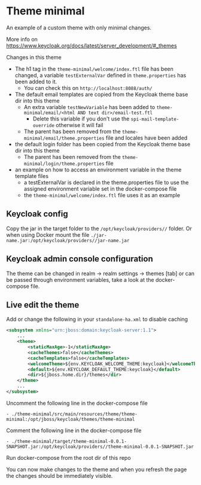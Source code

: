 # Theme minimal

An example of a custom theme with only minimal changes.

More info on https://www.keycloak.org/docs/latest/server_development/#_themes

Changes in this theme

* The h1 tag in the `theme-minimal/welcome/index.ftl` file has been changed, a variable `testExternalVar` defined in `theme.properties` has been added to it.
  * You can check this on `http://localhost:8088/auth/`
* The default email templates are copied from the Keycloak theme base dir into this theme
  * An extra variable `testNewVariable` has been added to `theme-minimal/email/<html AND text dir>/email-test.ftl`
    * Delete this variable if you don't use the `spi-mail-template-override` otherwise it will fail
  * The parent has been removed from the `theme-minimal/email/theme.properties` file and locales have been added
* the default login folder has been copied from the Keycloak theme base dir into this theme
  * The parent has been removed from the `theme-minimal/login/theme.properties` file
* an example on how to access an environment variable in the theme template files
  * a testExternalVar is declared in the theme.properties file to use the assigned environment variable set in the docker-compose file
  * the `theme-minimal/welcome/index.ftl` file uses it as an example

## Keycloak config

Copy the jar in the target folder to the `/opt/keycloak/providers//` folder.
Or when using Docker mount the file `./jar-name.jar:/opt/keycloak/providers//jar-name.jar`

## Keycloak admin console configuration

The theme can be changed in realm -> realm settings -> themes [tab] or can be passed through environment variables, take a look at the  docker-compose file.

## Live edit the theme

Add or change the following in your `standalone-ha.xml` to disable caching

```xml
<subsystem xmlns="urn:jboss:domain:keycloak-server:1.1">
    ...
    <theme>
        <staticMaxAge>-1</staticMaxAge>
        <cacheThemes>false</cacheThemes>
        <cacheTemplates>false</cacheTemplates>
        <welcomeTheme>${env.KEYCLOAK_WELCOME_THEME:keycloak}</welcomeTheme>
        <default>${env.KEYCLOAK_DEFAULT_THEME:keycloak}</default>
        <dir>${jboss.home.dir}/themes</dir>
    </theme>
    ...
</subsystem>
 ```

Uncomment the following line in the docker-compose file

    - ./theme-minimal/src/main/resources/theme/theme-minimal:/opt/jboss/keycloak/themes/theme-minimal

Comment the following line in the docker-compose file

    - ./theme-minimal/target/theme-minimal-0.0.1-SNAPSHOT.jar:/opt/keycloak/providers//theme-minimal-0.0.1-SNAPSHOT.jar
    
Run docker-compose from the root dir of this repo

You can now make changes to the theme and when you refresh the page the changes should be immediately visible.
